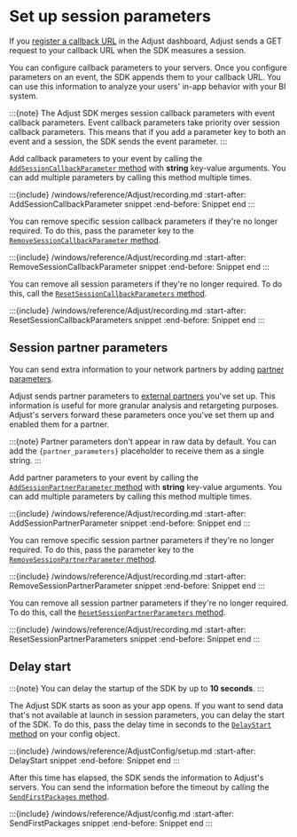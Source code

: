 # Set up session parameters

If you [register a callback URL](https://help.adjust.com/en/article/recommended-placeholders-callbacks) in the Adjust dashboard, Adjust sends a GET request to your callback URL when the SDK measures a session.

You can configure callback parameters to your servers. Once you configure parameters on an event, the SDK appends them to your callback URL. You can use this information to analyze your users' in-app behavior with your BI system.

:::{note}
The Adjust SDK merges session callback parameters with event callback parameters. Event callback parameters take priority over session callback parameters. This means that if you add a parameter key to both an event and a session, the SDK sends the event parameter.
:::

Add callback parameters to your event by calling the [`AddSessionCallbackParameter` method](#windows-addsessioncallbackparameter-invocation) with **string** key-value arguments. You can add multiple parameters by calling this method multiple times.

:::{include} /windows/reference/Adjust/recording.md
:start-after: AddSessionCallbackParameter snippet
:end-before: Snippet end
:::

You can remove specific session callback parameters if they're no longer required. To do this, pass the parameter key to the [`RemoveSessionCallbackParameter` method](#windows-removesessioncallbackparameter-invocation).

:::{include} /windows/reference/Adjust/recording.md
:start-after: RemoveSessionCallbackParameter snippet
:end-before: Snippet end
:::

You can remove all session parameters if they're no longer required. To do this, call the [`ResetSessionCallbackParameters` method](#windows-resetsessioncallbackparameters-invocation).

:::{include} /windows/reference/Adjust/recording.md
:start-after: ResetSessionCallbackParameters snippet
:end-before: Snippet end
:::

## Session partner parameters

You can send extra information to your network partners by adding [partner parameters](https://help.adjust.com/en/article/advanced-event-setup#receive-custom-data-with-partner-parameters).

Adjust sends partner parameters to [external partners](https://help.adjust.com/en/article/integrated-partners) you've set up. This information is useful for more granular analysis and retargeting purposes. Adjust's servers forward these parameters once you've set them up and enabled them for a partner.

:::{note}
Partner parameters don't appear in raw data by default. You can add the `{partner_parameters}` placeholder to receive them as a single string.
:::

Add partner parameters to your event by calling the [`AddSessionPartnerParameter` method](#windows-addsessionpartnerparameter-invocation) with **string** key-value arguments. You can add multiple parameters by calling this method multiple times.

:::{include} /windows/reference/Adjust/recording.md
:start-after: AddSessionPartnerParameter snippet
:end-before: Snippet end
:::

You can remove specific session partner parameters if they're no longer required. To do this, pass the parameter key to the [`RemoveSessionPartnerParameter` method](#windows-removesessionpartnerparameter-invocation).

:::{include} /windows/reference/Adjust/recording.md
:start-after: RemoveSessionPartnerParameter snippet
:end-before: Snippet end
:::

You can remove all session partner parameters if they're no longer required. To do this, call the [`ResetSessionPartnerParameters` method](#windows-resetsessionpartnerparameters-invocation).

:::{include} /windows/reference/Adjust/recording.md
:start-after: ResetSessionPartnerParameters snippet
:end-before: Snippet end
:::

## Delay start

:::{note}
You can delay the startup of the SDK by up to **10 seconds**.
:::

The Adjust SDK starts as soon as your app opens. If you want to send data that's not available at launch in session parameters, you can delay the start of the SDK. To do this, pass the delay time in seconds to the [`DelayStart` method](#windows-setdelaystart-invocation) on your config object.

:::{include} /windows/reference/AdjustConfig/setup.md
:start-after: DelayStart snippet
:end-before: Snippet end
:::

After this time has elapsed, the SDK sends the information to Adjust's servers. You can send the information before the timeout by calling the [`SendFirstPackages` method](#windows-sendfirstpackages-invocation).

:::{include} /windows/reference/Adjust/config.md
:start-after: SendFirstPackages snippet
:end-before: Snippet end
:::
